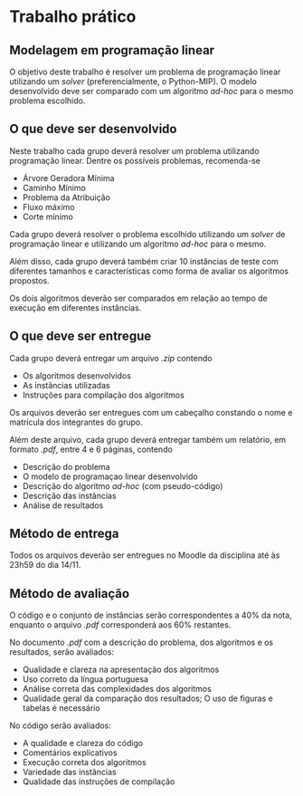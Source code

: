 # Trabalho prático
## Modelagem em programação linear

O objetivo deste trabalho é resolver um problema de programação linear utilizando um _solver_ (preferencialmente, o Python-MIP). O modelo desenvolvido deve ser comparado com um algoritmo _ad-hoc_ para o mesmo problema escolhido.

## O que deve ser desenvolvido

Neste trabalho cada grupo deverá resolver um problema utilizando programação linear. Dentre os possíveis problemas, recomenda-se
 - Árvore Geradora Mínima
 - Caminho Mínimo
 - Problema da Atribuição
 - Fluxo máximo
 - Corte mínimo

Cada grupo deverá resolver o problema escolhido utilizando um _solver_ de programação linear e utilizando um algoritmo _ad-hoc_ para o mesmo. 

Além disso, cada grupo deverá também criar 10 instâncias de teste com diferentes tamanhos e características como forma de avaliar os algoritmos propostos.

Os dois algoritmos deverão ser comparados em relação ao tempo de execução em diferentes instâncias.

## O que deve ser entregue

Cada grupo deverá entregar um arquivo _.zip_ contendo
 - Os algoritmos desenvolvidos
 - As instâncias utilizadas
 - Instruções para compilação dos algoritmos

Os arquivos deverão ser entregues com um cabeçalho constando o nome e matrícula dos integrantes do grupo.

Além deste arquivo, cada grupo deverá entregar também um relatório, em formato _.pdf_, entre 4 e 6 páginas, contendo
 - Descrição do problema
 - O modelo de programaçao linear desenvolvido
 - Descrição do algoritmo _ad-hoc_ (com pseudo-código)
 - Descrição das instâncias
 - Análise de resultados

## Método de entrega 

Todos os arquivos deverão ser entregues no Moodle da disciplina até às 23h59 do dia 14/11.

## Método de avaliação

O código e o conjunto de instâncias serão correspondentes a 40\% da nota, enquanto o arquivo _.pdf_ corresponderá aos 60\% restantes.

No documento _.pdf_ com a descrição do problema, dos algoritmos e os resultados, serão avaliados:
 - Qualidade e clareza na apresentação dos algoritmos
 - Uso correto da língua portuguesa
 - Análise correta das complexidades dos algoritmos
 - Qualidade geral da comparação dos resultados; O uso de figuras e tabelas é necessário

No código serão avaliados:
 -  A qualidade e clareza do código
 -  Comentários explicativos
 -  Execução correta dos algoritmos
 -  Variedade das instâncias
 -  Qualidade das instruções de compilação

